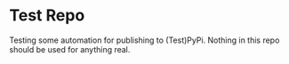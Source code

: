 # Test Repo

Testing some automation for publishing to (Test)PyPi. Nothing in this repo should be used for anything real. 
